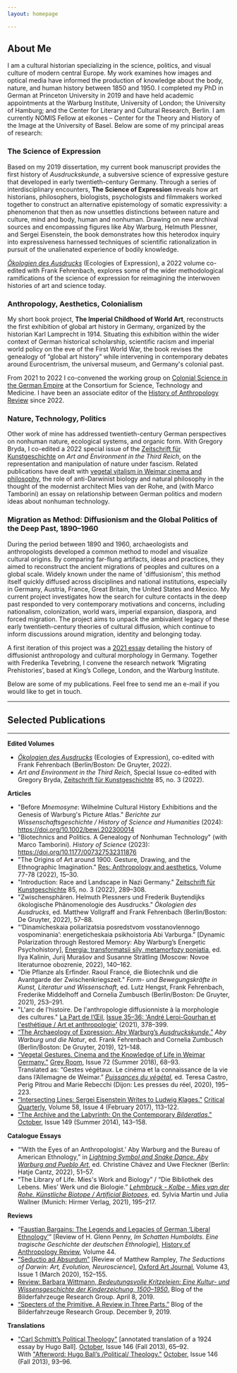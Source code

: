 ```yaml
---
layout: homepage

---
```

## About Me 

I am a cultural historian specializing in the science, politics, and visual culture of modern central Europe. My work examines how images and optical media have informed the production of knowledge about the body, nature, and human history between 1850 and 1950. I completed my PhD in German at Princeton University in 2019 and have held academic appointments at the Warburg Institute, University of London; the University of Hamburg; and the Center for Literary and Cultural Research, Berlin. I am currently NOMIS Fellow at eikones – Center for the Theory and History of the Image at the University of Basel. Below are some of my principal areas of research:

### The Science of Expression

Based on my 2019 dissertation, my current book manuscript provides the first history of _Ausdruckskunde_, a subversive science of expressive gesture that developed in early twentieth-century Germany. Through a series of interdisciplinary encounters, **The Science of Expression** reveals how art historians, philosophers, biologists, psychologists and filmmakers worked together to construct an alternative epistemology of somatic expressivity: a phenomenon that then as now unsettles distinctions between nature and culture, mind and body, human and nonhuman. Drawing on new archival sources and encompassing figures like Aby Warburg, Helmuth Plessner, and Sergei Eisenstein, the book demonstrates how this heterodox inquiry into expressiveness harnessed techniques of scientific rationalization in pursuit of the unalienated experience of bodily knowledge.

[_Ökologien des Ausdrucks_](https://www.degruyter.com/view/title/541863?rskey=HTbvuT&result=6) (Ecologies of Expression), a 2022 volume co-edited with Frank Fehrenbach, explores some of the wider methodological ramifications of the science of expression for reimagining the interwoven histories of art and science today.

### Anthropology, Aesthetics, Colonialism
	
My short book project, **The Imperial Childhood of World Art**, reconstructs the first exhibition of global art history in Germany, organized by the historian Karl Lamprecht in 1914. Situating this exhibition within the wider context of German historical scholarship, scientific racism and imperial world policy on the eve of the First World War, the book revises the genealogy of “global art history” while intervening in contemporary debates around Eurocentrism, the universal museum, and Germany's colonial past.

From 2021 to 2022 I co-convened the working group on [Colonial Science in the German Empire](https://www.chstm.org/content/colonial-science-german-empire-0) at the Consortium for Science, Technology and Medicine. I have been an associate editor of the [History of Anthropology Review](https://histanthro.org) since 2022.

### Nature, Technology, Politics

Other work of mine has addressed twentieth-century German perspectives on nonhuman nature, ecological systems, and organic form. With Gregory Bryda, I co-edited a 2022 special issue of the [Zeitschrift für Kunstgeschichte](https://www.degruyter.com/journal/key/zkg/html?lang=en) on _Art and Environment in the Third Reich_, on the representation and manipulation of nature under fascism. Related publications have dealt with [vegetal vitalism in Weimar cinema and philosophy](https://direct.mit.edu/grey/article-abstract/doi/10.1162/grey_a_00252/10781/Vegetal-Gestures-Cinema-and-the-Knowledge-of-Life?redirectedFrom=fulltext), the role of anti-Darwinist biology and natural philosophy in the thought of the modernist architect Mies van der Rohe, and (with Marco Tamborini) an essay on relationship between German politics and modern ideas about nonhuman technology.

### Migration as Method: Diffusionism and the Global Politics of the Deep Past, 1890–1960

During the period between 1890 and 1960, archaeologists and anthropologists developed a common method to model and visualize cultural origins. By comparing far-flung artifacts, ideas and practices, they aimed to reconstruct the ancient migrations of peoples and cultures on a global scale. Widely known under the name of 'diffusionism', this method itself quickly diffused across disciplines and national institutions, especially in Germany, Austria, France, Great Britain, the United States and Mexico. My current project investigates how the search for culture contacts in the deep past responded to very contemporary motivations and concerns, including nationalism, colonization, world wars, imperial expansion, diaspora, and forced migration. The project aims to unpack the ambivalent legacy of these early twentieth-century theories of cultural diffusion, which continue to inform discussions around migration, identity and belonging today.

A first iteration of this project was a [2021 essay](http://www.lapartdeloeil.be/fr/revues_details.php?vid=29) detailing the history of diffusionist anthropology and cultural morphology in Germany. Together with Frederika Tevebring, I convene the research network ‘Migrating Prehistories’, based at King’s College, London, and the Warburg Institute.

Below are some of my publications. Feel free to send me an e-mail if you would like to get in touch.


---
## Selected Publications

---

**Edited Volumes**

* [_Ökologien des Ausdrucks_](https://www.degruyter.com/view/title/541863?rskey=HTbvuT&result=6) (Ecologies of Expression), co-edited with Frank Fehrenbach (Berlin/Boston: De Gruyter, 2022).
* _Art and Environment in the Third Reich_, Special Issue co-edited with Gregory Bryda, <u>Zeitschrift für Kunstgeschichte</u> 85, no. 3 (2022).

**Articles**

* "Before _Mnemosyne_: Wilhelmine Cultural History Exhibitions and the Genesis of Warburg's Picture Atlas." _Berichte zur Wissenschaftsgeschichte / History of Science and Humanities_ (2024): https://doi.org/10.1002/bewi.202300014
* "Biotechnics and Politics. A Genealogy of Nonhuman Technology" (with Marco Tamborini). _History of Science_ (2023): https://doi.org/10.1177/007327532311876
* "The Origins of Art around 1900. Gesture, Drawing, and the Ethnographic Imagination." <u>Res: Anthropology and aesthetics</u>, Volume 77-78 (2022), 15–30.
* "Introduction: Race and Landscape in Nazi Germany." <u>Zeitschrift für Kunstgeschichte</u> 85, no. 3 (2022), 289–308.
* "Zwischensphären. Helmuth Plessners und Frederik Buytendijks ökologische Phänomenologie des Ausdrucks." _Ökologien des Ausdrucks_, ed. Matthew Vollgraff and Frank Fehrenbach (Berlin/Boston: De Gruyter, 2022), 57–88.
* “‘Dinamicheskaia poliarizatsia posredstvom vosstanovlennogo vospominania’: energeticheskaia psikhoistoria Abi Varburga.” [Dynamic Polarization through Restored Memory: Aby Warburg’s Energetic Psychohistory], [Energia: transformatsii sily, metamorfozy ponjatia](https://www.nlobooks.ru/books/intellektualnaya_istoriya/24595/), ed. Ilya Kalinin, Jurij Murašov and Susanne Strätling (Moscow: Novoe literaturnoe obozrenie, 2022), 140–162.
* "Die Pflanze als Erfinder. Raoul Francé, die Biotechnik und die Avantgarde der Zwischenkriegszeit." _Form- und Bewegungskräfte in Kunst, Literatur und Wissenschaft_, ed. Lutz Hengst, Frank Fehrenbach, Frederike Middelhoff and Cornelia Zumbusch (Berlin/Boston: De Gruyter, 2021), 253–291.
* "L'arc de l'histoire. De l'anthropologie diffusionniste à la morphologie des cultures." <u>La Part de l’Œil</u>, [Issue 35–36: 'André Leroi-Gourhan et l'esthétique / Art et anthropologie'](http://www.lapartdeloeil.be/fr/revues_details.php?vid=29) (2021), 378–399.
* [“The Archaeology of Expression: Aby Warburg’s _Ausdruckskunde_.”](https://www.degruyter.com/document/doi/10.1515/9783110583410-010/html) _Aby Warburg und die Natur_, ed. Frank Fehrenbach and Cornelia Zumbusch (Berlin/Boston: De Gruyter, 2019), 121–148.
* [“Vegetal Gestures. Cinema and the Knowledge of Life in Weimar Germany."](https://www.mitpressjournals.org/doi/pdf/10.1162/grey_a_00252) <u>Grey Room</u>, Issue 72 (Summer 2018), 68–93.  
Translated as: “Gestes végétaux. Le cinéma et la connaissance de la vie dans l’Allemagne de Weimar.” [_Puissances du végétal_](https://www.lespressesdureel.com/EN/ouvrage.php?id=7775), ed. Teresa Castro, Perig Pitrou and Marie Rebecchi (Dijon: Les presses du réel, 2020), 195–223.
* [“Intersecting Lines: Sergei Eisenstein Writes to Ludwig Klages.”](https://onlinelibrary.wiley.com/doi/abs/10.1111/criq.12325) <u>Critical Quarterly</u>, Volume 58, Issue 4 (February 2017), 113–122.
* ["The Archive and the Labyrinth: On the Contemporary _Bilderatlas_."](https://www.mitpressjournals.org/doi/pdf/10.1162/OCTO_a_00187) <u>October</u>, Issue 149 (Summer 2014), 143–158.

**Catalogue Essays**

* “‘With the Eyes of an Anthropologist.’ Aby Warburg and the Bureau of American Ethnology,” in [_Lightning Symbol and Snake Dance. Aby Warburg and Pueblo Art_](https://www.hatjecantz.de/lightning-symbol-and-snake-dance-8155-1.html?article_id=8155&clang=1), ed. Christine Chávez and Uwe Fleckner (Berlin: Hatje Cantz, 2022), 51–57.
* “The Library of Life. Mies's Work and Biology” / “Die Bibliothek des Lebens. Mies’ Werk und die Biologie.” [_Lehmbruck - Kolbe - Mies van der Rohe. Künstliche Biotope / Artificial Biotopes_](https://www.hirmerverlag.de/eu/titel-3-3/lehmbruck_kolbe_mies_van_der_rohe-2196/), ed. Sylvia Martin und Julia Wallner (Munich: Hirmer Verlag, 2021), 195–217.

**Reviews**

* “[Faustian Bargains: The Legends and Legacies of German ‘Liberal Ethnology’](https://histanthro.org/reviews/faustian-bargains/)” \[Review of H. Glenn Penny, _Im Schatten Humboldts. Eine tragische Geschichte der deutschen Ethnologie_\], <u>History of Anthropology Review</u>, Volume 44.
* [“Seductio ad Absurdum”](https://academic.oup.com/oaj/article-abstract/43/1/152/5766082) \[Review of Matthew Rampley, _The Seductions of Darwin: Art, Evolution, Neuroscience_\], <u>Oxford Art Journal</u>, Volume 43, Issue 1 (March 2020), 152–155.
* [Review: Barbara Wittmann, _Bedeutungsvolle Kritzeleien: Eine Kultur- und Wissensgeschichte der Kinderzeichung, 1500–1950_.](https://bilderfahrzeuge.hypotheses.org/3609) Blog of the Bilderfahrzeuge Research Group. April 8, 2019.
* [“Specters of the Primitive. A Review in Three Parts.”](https://bilderfahrzeuge.hypotheses.org/4487) Blog of the Bilderfahrzeuge Research Group. December 9, 2019.

**Translations**

* ["Carl Schmitt’s Political Theology"](https://www.mitpressjournals.org/doi/pdf/10.1162/OCTO_a_00157) \[annotated translation of a 1924 essay by Hugo Ball\]. <u>October</u>, Issue 146 (Fall 2013), 65–92.  
With ["Afterword: Hugo Ball’s /Political/ Theology."](https://www.mitpressjournals.org/doi/pdf/10.1162/OCTO_a_00160) <u>October</u>, Issue 146 (Fall 2013), 93–96.  
